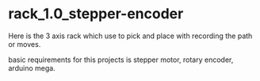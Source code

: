 # rack_1.0_stepper-encoder
Here is the 3 axis rack which use to pick and place with recording the path or moves.

basic requirements for this projects is stepper motor, rotary encoder, arduino mega.
